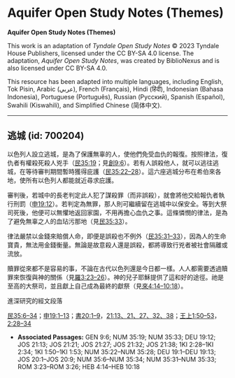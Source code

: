 # Aquifer Open Study Notes (Themes)

**Aquifer Open Study Notes (Themes)**

This work is an adaptation of *Tyndale Open Study Notes* © 2023 Tyndale House Publishers, licensed under the CC BY\-SA 4\.0 license. The adaptation, *Aquifer Open Study Notes*, was created by BiblioNexus and is also licensed under CC BY\-SA 4\.0\.

This resource has been adapted into multiple languages, including English, Tok Pisin, Arabic (عربي), French (Français), Hindi (हिंदी), Indonesian (Bahasa Indonesia), Portuguese (Português), Russian (Русский), Spanish (Español), Swahili (Kiswahili), and Simplified Chinese (简体中文).



--------------------------------

## 逃城 (id: 700204)

以色列人設立逃城，是為了保護無辜的人，使他們免受血仇的報復。按照律法，復仇者有權殺死殺人兇手（[民35:19](https://ref.ly/Num35:19)；見[創9:6](https://ref.ly/Gen9:6)）。若有人誤殺他人，就可以逃往逃城，在等待審判期間暫時獲得庇護（[民35:22–28](https://ref.ly/Num35:22-Num35:28)）。這六座逃城分布在希伯來各地，使所有以色列人都能就近尋求庇護。

審判後，若城中的長老判定此人犯了謀殺罪（而非誤殺），就會將他交給報仇者執行刑罰（[申19:12](https://ref.ly/Deut19:12)）。若判定為無罪，那人則可繼續留在逃城中以保安全。等到大祭司死後，他便可以無懼地返回家園，不用再擔心血仇之事。這條憐憫的律法，是為了避免無辜之人的血玷污那地（見[民35:33](https://ref.ly/Num35:33)）。

律法嚴禁以金錢來賠償人命，即便是誤殺也不例外（[民35:31–33](https://ref.ly/Num35:31-Num35:33)），因為人的生命寶貴，無法用金錢衡量。無論是故意殺人還是誤殺，都將導致行兇者被社會隔離或流放。

贖罪從來都不是容易的事，不論在古代以色列還是今日都一樣。人人都需要透過贖罪來恢復與神的關係（見[羅3:23–26](https://ref.ly/Rom3:23-Rom3:26)）。神的兒子耶穌提供了這和好的途徑。祂是至高的大祭司，並且獻上自己成為最終的獻祭（見[來4:14–10:18](https://ref.ly/Heb4:14-Heb10:18)）。

進深研究的經文段落

[民35:6–34](https://ref.ly/Num35:6-Num35:34)；[申19:1–13](https://ref.ly/Deut19:1-Deut19:13)；[書20:1–9](https://ref.ly/Josh20:1-Josh20:9)，[21:13、](https://ref.ly/Josh21:13)[21、](https://ref.ly/Josh21:21)[27、](https://ref.ly/Josh21:27)[32、](https://ref.ly/Josh21:32)[38](https://ref.ly/Josh21:38)；[王上1:50–53](https://ref.ly/1Kgs1:50-1Kgs1:53)，[2:28–34](https://ref.ly/1Kgs2:28-1Kgs2:34)

* **Associated Passages:** GEN 9:6; NUM 35:19; NUM 35:33; DEU 19:12; JOS 21:13; JOS 21:21; JOS 21:27; JOS 21:32; JOS 21:38; 1KI 2:28–1KI 2:34; 1KI 1:50–1KI 1:53; NUM 35:22–NUM 35:28; DEU 19:1–DEU 19:13; JOS 20:1–JOS 20:9; NUM 35:6–NUM 35:34; NUM 35:31–NUM 35:33; ROM 3:23–ROM 3:26; HEB 4:14–HEB 10:18

